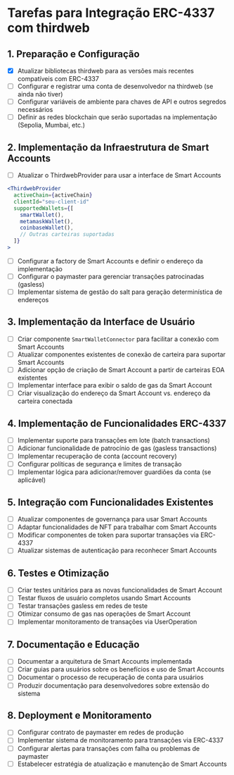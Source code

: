 # Tarefas para Integração ERC-4337 com thirdweb

## 1. Preparação e Configuração

- [x] Atualizar bibliotecas thirdweb para as versões mais recentes compatíveis com ERC-4337
- [ ] Configurar e registrar uma conta de desenvolvedor na thirdweb (se ainda não tiver)
- [ ] Configurar variáveis de ambiente para chaves de API e outros segredos necessários
- [ ] Definir as redes blockchain que serão suportadas na implementação (Sepolia, Mumbai, etc.)

## 2. Implementação da Infraestrutura de Smart Accounts

- [ ] Atualizar o ThirdwebProvider para usar a interface de Smart Accounts
```jsx
<ThirdwebProvider 
  activeChain={activeChain}
  clientId="seu-client-id"
  supportedWallets={[
    smartWallet(),
    metamaskWallet(),
    coinbaseWallet(),
    // Outras carteiras suportadas
  ]}
>
```

- [ ] Configurar a factory de Smart Accounts e definir o endereço da implementação
- [ ] Configurar o paymaster para gerenciar transações patrocinadas (gasless)
- [ ] Implementar sistema de gestão do salt para geração determinística de endereços

## 3. Implementação da Interface de Usuário

- [ ] Criar componente `SmartWalletConnector` para facilitar a conexão com Smart Accounts
- [ ] Atualizar componentes existentes de conexão de carteira para suportar Smart Accounts
- [ ] Adicionar opção de criação de Smart Account a partir de carteiras EOA existentes
- [ ] Implementar interface para exibir o saldo de gas da Smart Account
- [ ] Criar visualização do endereço da Smart Account vs. endereço da carteira conectada

## 4. Implementação de Funcionalidades ERC-4337

- [ ] Implementar suporte para transações em lote (batch transactions)
- [ ] Adicionar funcionalidade de patrocínio de gas (gasless transactions)
- [ ] Implementar recuperação de conta (account recovery)
- [ ] Configurar políticas de segurança e limites de transação
- [ ] Implementar lógica para adicionar/remover guardiões da conta (se aplicável)

## 5. Integração com Funcionalidades Existentes

- [ ] Atualizar componentes de governança para usar Smart Accounts
- [ ] Adaptar funcionalidades de NFT para trabalhar com Smart Accounts
- [ ] Modificar componentes de token para suportar transações via ERC-4337
- [ ] Atualizar sistemas de autenticação para reconhecer Smart Accounts

## 6. Testes e Otimização

- [ ] Criar testes unitários para as novas funcionalidades de Smart Account
- [ ] Testar fluxos de usuário completos usando Smart Accounts
- [ ] Testar transações gasless em redes de teste
- [ ] Otimizar consumo de gas nas operações de Smart Account
- [ ] Implementar monitoramento de transações via UserOperation

## 7. Documentação e Educação

- [ ] Documentar a arquitetura de Smart Accounts implementada
- [ ] Criar guias para usuários sobre os benefícios e uso de Smart Accounts
- [ ] Documentar o processo de recuperação de conta para usuários
- [ ] Produzir documentação para desenvolvedores sobre extensão do sistema

## 8. Deployment e Monitoramento

- [ ] Configurar contrato de paymaster em redes de produção
- [ ] Implementar sistema de monitoramento para transações via ERC-4337
- [ ] Configurar alertas para transações com falha ou problemas de paymaster
- [ ] Estabelecer estratégia de atualização e manutenção de Smart Accounts
